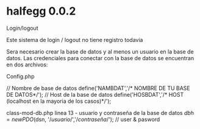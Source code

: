 # halfegg 0.0.2
Login/logout

Este sistema de login / logout no tiene registro todavia

Sera necesario crear la base de datos y al menos un usuario en la base de  datos. Las credenciales para conectar con la base de datos se encuentran en dos archivos:

Config.php

// Nombre de base de  datos
define('NAMBDAT','/* NOMBRE DE TU BASE DE DATOS*/');
// Host de la base de datos
define('HOSBDAT','/* HOST (localhost en la mayoria de los casos)*/');

class-mod-db.php
linea 13 - usuario y contraseña de la base de datos
$dbh = new PDO($dsn, '/*usuario*/','/*contraseña*/'); // user & pasword


